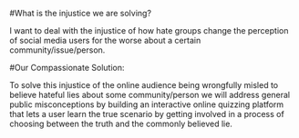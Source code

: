 
#What is the injustice we are solving?

I want to deal with the injustice of how hate groups change the perception of social media users for the worse about a certain community/issue/person.


#Our Compassionate Solution:

To solve this injustice of the online audience being wrongfully misled to believe hateful lies about some community/person
we will address general public misconceptions
by building an interactive online quizzing platform that lets a user learn the true scenario by getting involved in a process of choosing between the truth and the commonly believed lie.
